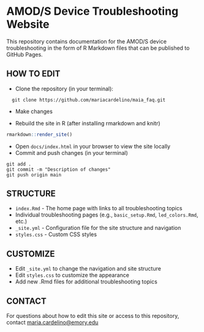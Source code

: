 # AMOD/S Device Troubleshooting Website

This repository contains documentation for the AMOD/S device troubleshooting in the form of R Markdown files that can be published to GitHub Pages.

## HOW TO EDIT
- Clone the repository (in your terminal):
```
  git clone https://github.com/mariacardelino/maia_faq.git
```
- Make changes

- Rebuild the site in R (after installing rmarkdown and knitr)
```r
rmarkdown::render_site()
```
- Open `docs/index.html` in your browser to view the site locally
- Commit and push changes (in your terminal)
```
git add .
git commit -m "Description of changes"
git push origin main
```

## STRUCTURE

- `index.Rmd` - The home page with links to all troubleshooting topics
- Individual troubleshooting pages (e.g., `basic_setup.Rmd`, `led_colors.Rmd`, etc.)
- `_site.yml` - Configuration file for the site structure and navigation
- `styles.css` - Custom CSS styles

## CUSTOMIZE

- Edit `_site.yml` to change the navigation and site structure
- Edit `styles.css` to customize the appearance
- Add new .Rmd files for additional troubleshooting topics

## CONTACT

For questions about how to edit this site or access to this repository, contact maria.cardelino@emory.edu
